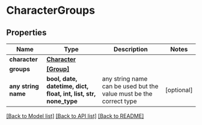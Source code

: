 # CharacterGroups


## Properties
Name | Type | Description | Notes
------------ | ------------- | ------------- | -------------
**character** | [**Character**](Character.md) |  | 
**groups** | [**[Group]**](Group.md) |  | 
**any string name** | **bool, date, datetime, dict, float, int, list, str, none_type** | any string name can be used but the value must be the correct type | [optional]

[[Back to Model list]](../README.md#documentation-for-models) [[Back to API list]](../README.md#documentation-for-api-endpoints) [[Back to README]](../README.md)


